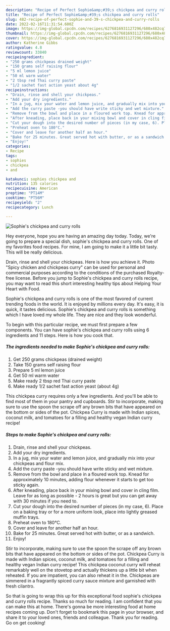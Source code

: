 ```yaml
---
description: "Recipe of Perfect Sophie&amp;#39;s chickpea and curry rolls"
title: "Recipe of Perfect Sophie&amp;#39;s chickpea and curry rolls"
slug: 482-recipe-of-perfect-sophie-and-39-s-chickpea-and-curry-rolls
date: 2022-02-16T11:31:54.600Z
image: https://img-global.cpcdn.com/recipes/6276816931127296/680x482cq70/sophies-chickpea-and-curry-rolls-recipe-main-photo.jpg
thumbnail: https://img-global.cpcdn.com/recipes/6276816931127296/680x482cq70/sophies-chickpea-and-curry-rolls-recipe-main-photo.jpg
cover: https://img-global.cpcdn.com/recipes/6276816931127296/680x482cq70/sophies-chickpea-and-curry-rolls-recipe-main-photo.jpg
author: Katherine Gibbs
ratingvalue: 4.8
reviewcount: 33840
recipeingredient:
- "250 grams chickpeas drained weight"
- "150 grams self raising flour"
- "5 ml lemon juice"
- "50 ml warm water"
- "2 tbsp red Thai curry paste"
- "1/2 sachet fast action yeast about 4g"
recipeinstructions:
- "Drain, rinse and shell your chickpeas."
- "Add your dry ingredients."
- "In a jug, mix your water and lemon juice, and gradually mix into your chickpeas and flour mix."
- "Add the curry paste -you should have write sticky and wet mixture."
- "Remove from the bowl and place in a floured work top. Knead for approximately 10 minutes, adding flour whenever it starts to get too sticky again."
- "After kneading, place back in your mixing bowl and cover in cling film. Leave for as long as possible - 2 hours is great but you can get away with 30 minutes if you need to."
- "Cut your dough into the desired number of pieces (in my case, 6). Place on a baking tray or for a more uniform look, place into lightly greased muffin trays."
- "Preheat oven to 180°C."
- "Cover and leave for another half an hour."
- "Bake for 25 minutes. Great served hot with butter, or as a sandwich."
- "Enjoy!"
categories:
- Recipe
tags:
- sophies
- chickpea
- and

katakunci: sophies chickpea and 
nutrition: 135 calories
recipecuisine: American
preptime: "PT14M"
cooktime: "PT56M"
recipeyield: "2"
recipecategory: Lunch

---
```



![Sophie&#39;s chickpea and curry rolls](https://img-global.cpcdn.com/recipes/6276816931127296/680x482cq70/sophies-chickpea-and-curry-rolls-recipe-main-photo.jpg)

Hey everyone, hope you are having an amazing day today. Today, we're going to prepare a special dish, sophie&#39;s chickpea and curry rolls. One of my favorites food recipes. For mine, I am going to make it a little bit tasty. This will be really delicious.

Drain, rinse and shell your chickpeas. Here is how you achieve it. Photo &#34;Spicy chicken and chickpeas curry&#34; can be used for personal and commercial purposes according to the conditions of the purchased Royalty-free license. Before you jump to Sophie&#39;s chickpea and curry rolls recipe, you may want to read this short interesting healthy tips about Helping Your Heart with Food.

Sophie&#39;s chickpea and curry rolls is one of the most favored of current trending foods in the world. It is enjoyed by millions every day. It's easy, it is quick, it tastes delicious. Sophie&#39;s chickpea and curry rolls is something which I have loved my whole life. They are nice and they look wonderful.


To begin with this particular recipe, we must first prepare a few components. You can have sophie&#39;s chickpea and curry rolls using 6 ingredients and 11 steps. Here is how you cook that.

<!--inarticleads1-->

##### The ingredients needed to make Sophie&#39;s chickpea and curry rolls:

1. Get 250 grams chickpeas (drained weight)
1. Take 150 grams self raising flour
1. Prepare 5 ml lemon juice
1. Get 50 ml warm water
1. Make ready 2 tbsp red Thai curry paste
1. Make ready 1/2 sachet fast action yeast (about 4g)


This chickpea curry requires only a few ingredients. And you&#39;ll be able to find most of them in your pantry and cupboards. Stir to incorporate, making sure to use the spoon the scrape off any brown bits that have appeared on the bottom or sides of the pot. Chickpea Curry is made with Indian spices, coconut milk, and tomatoes for a filling and healthy vegan Indian curry recipe! 

<!--inarticleads2-->

##### Steps to make Sophie&#39;s chickpea and curry rolls:

1. Drain, rinse and shell your chickpeas.
1. Add your dry ingredients.
1. In a jug, mix your water and lemon juice, and gradually mix into your chickpeas and flour mix.
1. Add the curry paste -you should have write sticky and wet mixture.
1. Remove from the bowl and place in a floured work top. Knead for approximately 10 minutes, adding flour whenever it starts to get too sticky again.
1. After kneading, place back in your mixing bowl and cover in cling film. Leave for as long as possible - 2 hours is great but you can get away with 30 minutes if you need to.
1. Cut your dough into the desired number of pieces (in my case, 6). Place on a baking tray or for a more uniform look, place into lightly greased muffin trays.
1. Preheat oven to 180°C.
1. Cover and leave for another half an hour.
1. Bake for 25 minutes. Great served hot with butter, or as a sandwich.
1. Enjoy!


Stir to incorporate, making sure to use the spoon the scrape off any brown bits that have appeared on the bottom or sides of the pot. Chickpea Curry is made with Indian spices, coconut milk, and tomatoes for a filling and healthy vegan Indian curry recipe! This chickpea coconut curry will reheat remarkably well on the stovetop and actually thickens up a little bit when reheated. If you are impatient, you can also reheat it in the. Chickpeas are simmered in a fragrantly spiced curry sauce mixture and garnished with fresh cilantro. 

So that is going to wrap this up for this exceptional food sophie&#39;s chickpea and curry rolls recipe. Thanks so much for reading. I am confident that you can make this at home. There's gonna be more interesting food at home recipes coming up. Don't forget to bookmark this page in your browser, and share it to your loved ones, friends and colleague. Thank you for reading. Go on get cooking!
